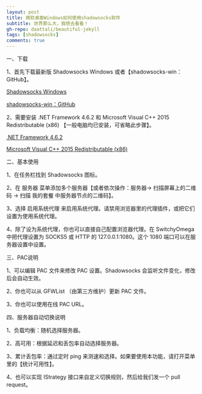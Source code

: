 ```yaml
---
layout: post
title: 微软桌面Windows如何使用shadowsocks软件
subtitle: 世界那么大，我想去看看！
gh-repo: daattali/beautiful-jekyll
tags: [shadowsocks]
comments: true
---
```


一、下载

1、首先下载最新版 Shadowsocks Windows 或者【shadowsocks-win：GitHub】。

[Shadowsocks Windows](https://github.com/shadowsocks/shadowsocks-windows/releases/download/4.1.2/Shadowsocks-4.1.2.zip)

[shadowsocks-win：GitHub](https://github.com/shadowsocks/shadowsocks-windows/releases)

2、需要安装 .NET Framework 4.6.2 和 Microsoft Visual C++ 2015 Redistributable (x86)   【一般电脑均已安装，可省略此步骤】。

[.NET Framework 4.6.2](https://www.microsoft.com/zh-CN/download/details.aspx?id=53344)

[Microsoft Visual C++ 2015 Redistributable (x86)](https://www.microsoft.com/en-us/download/details.aspx?id=53840)

二、基本使用

1、在任务栏找到 Shadowsocks 图标。

2、在 服务器 菜单添加多个服务器【或者依次操作：服务器-> 扫描屏幕上的二维码 -> 扫描 我的套餐 中服务器节点的二维码】。

3、选择 启用系统代理 来启用系统代理。请禁用浏览器里的代理插件，或把它们设置为使用系统代理。

4、除了设为系统代理，你也可以直接自己配置浏览器代理。在 SwitchyOmega 中把代理设置为 SOCKS5 或 HTTP 的 127.0.0.1:1080。这个 1080 端口可以在服务器设置中设置。

三、PAC说明

1、可以编辑 PAC 文件来修改 PAC 设置。Shadowsocks 会监听文件变化，修改后会自动生效。

2、你也可以从 GFWList （由第三方维护）更新 PAC 文件。

3、你也可以使用在线 PAC URL。

四、服务器自动切换说明

1、负载均衡：随机选择服务器。

2、高可用：根据延迟和丢包率自动选择服务器。

3、累计丢包率：通过定时 ping 来测速和选择。如果要使用本功能，请打开菜单里的【统计可用性】。

4、也可以实现 IStrategy 接口来自定义切换规则，然后给我们发一个 pull request。
